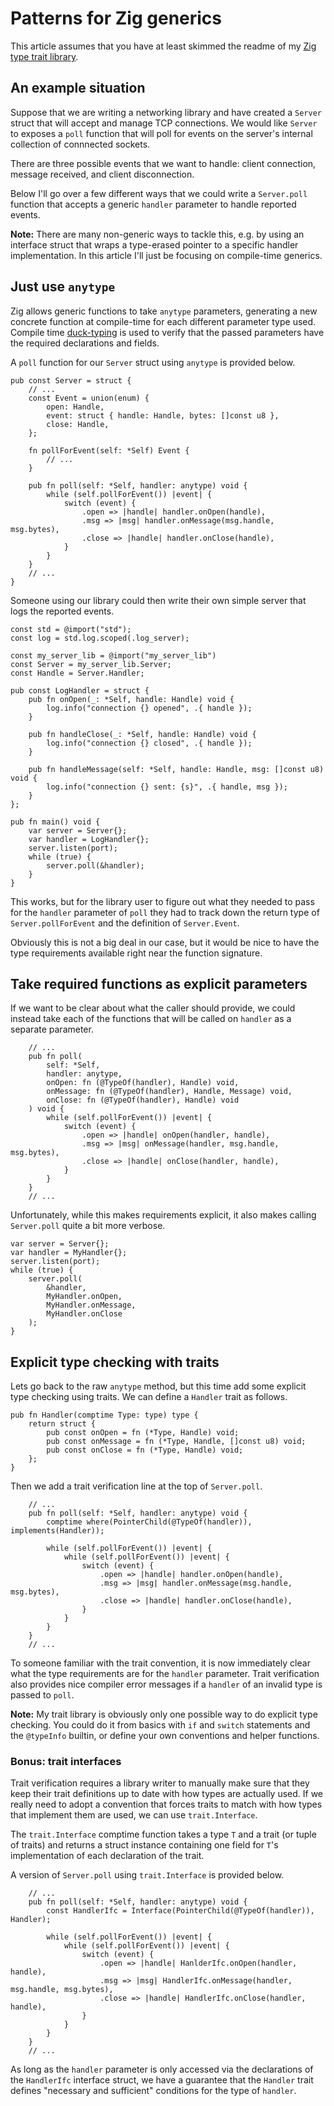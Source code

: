 # Patterns for Zig generics

This article assumes that you have at least skimmed the readme of
my [Zig type trait library][1].

## An example situation

Suppose that we are writing a networking library and have created a
`Server` struct
that will accept and manage TCP connections. We would like `Server`
to exposes a `poll` function that will poll for events on the
server's internal collection of connnected sockets.

There
are three possible events that we want to handle: client connection,
message received, and client disconnection.

Below I'll go over a few different ways that we could write a
`Server.poll` function that accepts a generic `handler` parameter
to handle reported events.

**Note:** There are many non-generic ways to tackle this, e.g.
by using an interface struct that wraps a type-erased pointer
to a specific handler implementation. In this
article I'll just be focusing on
compile-time generics.

## Just use `anytype`

Zig allows generic functions to take `anytype` parameters, generating
a new concrete function at compile-time for each different parameter
type used. Compile time [duck-typing][2] is used to verify that the passed
parameters have the required declarations and fields.

A `poll` function for our `Server` struct
using `anytype` is provided below.

```Zig
pub const Server = struct {
    // ... 
    const Event = union(enum) {
        open: Handle,
        event: struct { handle: Handle, bytes: []const u8 },
        close: Handle,
    };
    
    fn pollForEvent(self: *Self) Event {
        // ...
    }

    pub fn poll(self: *Self, handler: anytype) void {
        while (self.pollForEvent()) |event| {
            switch (event) {
                .open => |handle| handler.onOpen(handle),
                .msg => |msg| handler.onMessage(msg.handle, msg.bytes),
                .close => |handle| handler.onClose(handle),
            }
        }
    }
    // ...
}
```

Someone using our library could then write their own simple server
that logs the reported events.

```Zig
const std = @import("std");
const log = std.log.scoped(.log_server);

const my_server_lib = @import("my_server_lib")
const Server = my_server_lib.Server;
const Handle = Server.Handler;

pub const LogHandler = struct {
    pub fn onOpen(_: *Self, handle: Handle) void {
        log.info("connection {} opened", .{ handle });
    }

    pub fn handleClose(_: *Self, handle: Handle) void {
        log.info("connection {} closed", .{ handle });
    }

    pub fn handleMessage(self: *Self, handle: Handle, msg: []const u8) void {
        log.info("connection {} sent: {s}", .{ handle, msg });
    }
};

pub fn main() void {
    var server = Server{};
    var handler = LogHandler{};
    server.listen(port);
    while (true) {
        server.poll(&handler);
    }
}
```

This works, but for the library user to figure out what they needed to
pass for the `handler` parameter of `poll` they had to track down the
return type of `Server.pollForEvent` and the definition of
`Server.Event`.

Obviously this is not a big deal in our case, but it would be nice to have
the type requirements available right near the function signature.

## Take required functions as explicit parameters

If we want to be clear about what the caller should provide, we could
instead take each of the functions that will be called on `handler` as
a separate parameter.

```Zig
    // ...
    pub fn poll(
        self: *Self,
        handler: anytype, 
        onOpen: fn (@TypeOf(handler), Handle) void,
        onMessage: fn (@TypeOf(handler), Handle, Message) void,
        onClose: fn (@TypeOf(handler), Handle) void
    ) void {
        while (self.pollForEvent()) |event| {
            switch (event) {
                .open => |handle| onOpen(handler, handle),
                .msg => |msg| onMessage(handler, msg.handle, msg.bytes),
                .close => |handle| onClose(handler, handle),
            }
        }
    }
    // ...
```

Unfortunately, while this makes requirements explicit, it also makes calling
`Server.poll` quite a bit more verbose.

```Zig
var server = Server{};
var handler = MyHandler{};
server.listen(port);
while (true) {
    server.poll(
        &handler,
        MyHandler.onOpen,
        MyHandler.onMessage,
        MyHandler.onClose
    );
}
```

## Explicit type checking with traits

Lets go back to the raw `anytype` method, but this time add some explicit type
checking using traits. We can define a `Handler` trait as follows.

```Zig
pub fn Handler(comptime Type: type) type {
    return struct {
        pub const onOpen = fn (*Type, Handle) void;
        pub const onMessage = fn (*Type, Handle, []const u8) void;
        pub const onClose = fn (*Type, Handle) void;
    };
}
```

Then we add a trait verification line at the top of `Server.poll`.

```Zig
    // ...
    pub fn poll(self: *Self, handler: anytype) void {
        comptime where(PointerChild(@TypeOf(handler)), implements(Handler));

        while (self.pollForEvent()) |event| {
            while (self.pollForEvent()) |event| {
                switch (event) {
                    .open => |handle| handler.onOpen(handle),
                    .msg => |msg| handler.onMessage(msg.handle, msg.bytes),
                    .close => |handle| handler.onClose(handle),
                }
            }
        }
    }
    // ...
```

To someone familiar with the trait convention, it is now immediately
clear what the type requirements are for the `handler` parameter.
Trait verification also
provides nice compiler error messages if a `handler` of
an invalid type is passed to `poll`.

**Note:** My trait library is obviously only one possible way to do
explicit type checking. You could do it from basics with `if`
and `switch` statements and the `@typeInfo` builtin, or define your
own conventions and helper functions.

### Bonus: trait interfaces

Trait verification requires a library writer to manually make sure
that they keep their trait definitions up to date with how types are actually
used. If we really need to adopt a convention that forces traits to match
with how types that implement them are used, we can use `trait.Interface`.

The `trait.Interface` comptime function takes a type `T` and a trait (or tuple
of traits) and returns a struct instance containing one
field for `T`'s implementation of each declaration of the trait.

A version of `Server.poll` using `trait.Interface` is provided below.

```Zig
    // ...
    pub fn poll(self: *Self, handler: anytype) void {
        const HandlerIfc = Interface(PointerChild(@TypeOf(handler)), Handler);

        while (self.pollForEvent()) |event| {
            while (self.pollForEvent()) |event| {
                switch (event) {
                    .open => |handle| HanlderIfc.onOpen(handler, handle),
                    .msg => |msg| HandlerIfc.onMessage(handler, msg.handle, msg.bytes),
                    .close => |handle| HandlerIfc.onClose(handler, handle),
                }
            }
        }
    }
    // ...
```

As long as the `handler` parameter is only accessed via the declarations of
the `HandlerIfc` interface struct, we have a guarantee that the `Handler` trait
defines "necessary and sufficient" conditions for the type of `handler`.

[1]: https://github.com/permutationlock/zig_type_traits
[2]: https://ziglang.org/documentation/master/#Introducing-the-Compile-Time-Concept

